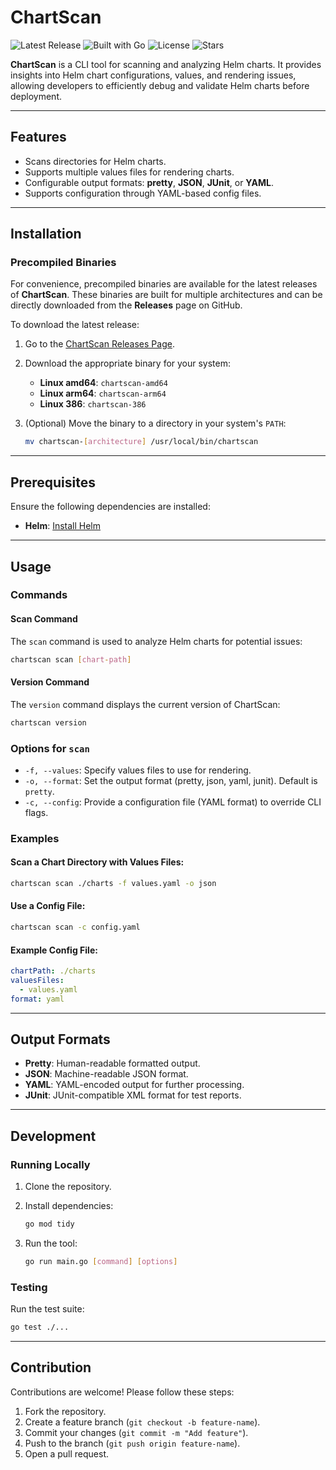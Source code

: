 # ChartScan

![Latest Release](https://img.shields.io/github/release/Jaydee94/chartscan.svg)
![Built with Go](https://img.shields.io/badge/built%20with-Go-00ADD8.svg)
![License](https://img.shields.io/github/license/Jaydee94/chartscan.svg)
![Stars](https://img.shields.io/github/stars/Jaydee94/chartscan.svg)



**ChartScan** is a CLI tool for scanning and analyzing Helm charts. It provides insights into Helm chart configurations, values, and rendering issues, allowing developers to efficiently debug and validate Helm charts before deployment.

---

## Features

- Scans directories for Helm charts.
- Supports multiple values files for rendering charts.
- Configurable output formats: **pretty**, **JSON**, **JUnit**, or **YAML**.
- Supports configuration through YAML-based config files.

---

## Installation

### Precompiled Binaries

For convenience, precompiled binaries are available for the latest releases of **ChartScan**. These binaries are built for multiple architectures and can be directly downloaded from the **Releases** page on GitHub.

To download the latest release:

1. Go to the [ChartScan Releases Page](https://github.com/Jaydee94/chartscan/releases).
2. Download the appropriate binary for your system:
   - **Linux amd64**: `chartscan-amd64`
   - **Linux arm64**: `chartscan-arm64`
   - **Linux 386**: `chartscan-386`
3. (Optional) Move the binary to a directory in your system's `PATH`:

   ```bash
   mv chartscan-[architecture] /usr/local/bin/chartscan
   ```

---

## Prerequisites

Ensure the following dependencies are installed:

- **Helm**: [Install Helm](https://helm.sh/docs/intro/install/)

---

## Usage

### Commands

#### Scan Command

The `scan` command is used to analyze Helm charts for potential issues:

```bash
chartscan scan [chart-path]
```

#### Version Command

The `version` command displays the current version of ChartScan:

```bash
chartscan version
```

### Options for `scan`

- `-f, --values`: Specify values files to use for rendering.
- `-o, --format`: Set the output format (pretty, json, yaml, junit). Default is `pretty`.
- `-c, --config`: Provide a configuration file (YAML format) to override CLI flags.

### Examples

#### Scan a Chart Directory with Values Files:
```bash
chartscan scan ./charts -f values.yaml -o json
```

#### Use a Config File:
```bash
chartscan scan -c config.yaml
```

#### Example Config File:
```yaml
chartPath: ./charts
valuesFiles:
  - values.yaml
format: yaml
```

---

## Output Formats

- **Pretty**: Human-readable formatted output.
- **JSON**: Machine-readable JSON format.
- **YAML**: YAML-encoded output for further processing.
- **JUnit**: JUnit-compatible XML format for test reports.

---

## Development

### Running Locally

1. Clone the repository.
2. Install dependencies:

   ```bash
   go mod tidy
   ```

3. Run the tool:

   ```bash
   go run main.go [command] [options]
   ```

### Testing

Run the test suite:

```bash
go test ./...
```

---

## Contribution

Contributions are welcome! Please follow these steps:

1. Fork the repository.
2. Create a feature branch (`git checkout -b feature-name`).
3. Commit your changes (`git commit -m "Add feature"`).
4. Push to the branch (`git push origin feature-name`).
5. Open a pull request.

